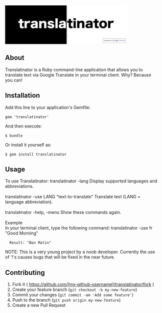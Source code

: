 
![Translatinator](logo.jpg)

## About

Translatinator is a Ruby command-line application that allows you to translate text via Google Translate in your terminal client. Why? Because you can!

## Installation

Add this line to your application's Gemfile:

    gem 'translatinator'

And then execute:

    $ bundle

Or install it yourself as:

    $ gem install translatinator

## Usage

To use Translatinator:
    translatinator -lang
        Display supported languages and abbreviations.
    <br><br>
    translatinator -use LANG \"text-to-translate\"
        Translate text (LANG = language abbreviation).
    <br><br>
    translatinator -help, -menu
        Show these commands again.
    <br><br>
  Example<br>
    In your terminal client, type the following command:
      translatinator -use fr "Good Morning"

      Result: "Bon Matin"

  NOTE: This is a very young project by a noob developer. Currently the use of '!'s causes bugs that will be fixed in the near future.

## Contributing

1. Fork it ( https://github.com/[my-github-username]/translatinator/fork )
2. Create your feature branch (`git checkout -b my-new-feature`)
3. Commit your changes (`git commit -am 'Add some feature'`)
4. Push to the branch (`git push origin my-new-feature`)
5. Create a new Pull Request
